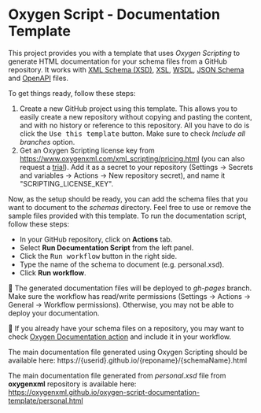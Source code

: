 # Oxygen Script - Documentation Template
This project provides you with a template that uses <i>Oxygen Scripting</i> to generate HTML documentation for your schema files from a GitHub repository.
It works with [XML Schema (XSD)](https://www.oxygenxml.com/xml_editor/xml_schema_documentation.html), [XSL](https://www.oxygenxml.com/xml_editor/xml_schema_documentation.html), [WSDL](https://www.oxygenxml.com/xml_editor/xml_schema_documentation.html),
[JSON Schema](https://www.oxygenxml.com/xml_editor/json_converter.html#generate-json-schema-documentation) and [OpenAPI](https://www.oxygenxml.com/xml_editor/openapi.html#openapi-documentation-generator) files.

To get things ready, follow these steps:
1. Create a new GitHub project using this template. This allows you to easily create a new repository without copying and pasting the content, and with no history or reference to this repository.
   All you have to do is click the <kbd>Use this template</kbd> button. Make sure to check <i>Include all branches</i> option.
2. Get an Oxygen Scripting license key from https://www.oxygenxml.com/xml_scripting/pricing.html (you can also request a [trial](https://www.oxygenxml.com/xml_scripting/register.html)). Add it as a secret to your repository (Settings &#8594; Secrets and variables &#8594; Actions &#8594; New repository secret), and name it "SCRIPTING_LICENSE_KEY".

Now, as the setup should be ready, you can add the schema files that you want to document to the <i>schemas</i> directory.
Feel free to use or remove the sample files provided with this template. To run the documentation script, follow these steps:
- In your GitHub repository, click on <b>Actions</b> tab.
- Select <b>Run Documentation Script</b> from the left panel.
- Click the <kbd>Run workflow</kbd> button in the right side.
- Type the name of the schema to document (e.g. personal.xsd).
- Click <b>Run workflow</b>.

📝 The generated documentation files will be deployed to <i>gh-pages</i> branch. Make sure the workflow has read/write permissions (Settings &#8594; Actions &#8594; General &#8594; Workflow permissions). Otherwise, you may not be able to deploy your documentation.

👀 If you already have your schema files on a repository, you may want to check [Oxygen Documentation action](https://github.com/marketplace/actions/oxygen-script-documentation-action) and include it in your workflow.

The main documentation file generated using Oxygen Scripting should be available here:
https://{userid}.github.io/{reponame}/{schemaName}.html

The main documentation file generated from <i>personal.xsd</i> file from <b>oxygenxml</b> repository is available here:
https://oxygenxml.github.io/oxygen-script-documentation-template/personal.html
